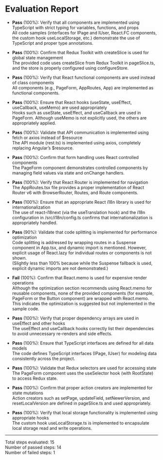 # Evaluation Report

- **Pass** (100%): Verify that all components are implemented using TypeScript with strict typing for variables, functions, and props  
  All code samples (interfaces for IPage and IUser, React.FC components, the custom hook useLocalStorage, etc.) demonstrate the use of TypeScript and proper type annotations.

- **Pass** (100%): Confirm that Redux Toolkit with createSlice is used for global state management  
  The provided code uses createSlice from Redux Toolkit in pageSlice.ts, and the store is properly configured using configureStore.

- **Pass** (100%): Verify that React functional components are used instead of class components  
  All components (e.g., PageForm, AppRoutes, App) are implemented as functional components.

- **Pass** (100%): Ensure that React hooks (useState, useEffect, useCallback, useMemo) are used appropriately  
  Hooks such as useState, useEffect, and useCallback are used in PageForm. Although useMemo is not explicitly used, the others are appropriately applied.

- **Pass** (100%): Validate that API communication is implemented using fetch or axios instead of $resource  
  The API module (rest.ts) is implemented using axios, completely replacing Angular’s $resource.

- **Pass** (100%): Confirm that form handling uses React controlled components  
  The PageForm component demonstrates controlled components by managing field values via state and onChange handlers.

- **Pass** (100%): Verify that React Router is implemented for navigation  
  The AppRoutes.tsx file provides a proper implementation of React Router v6 with BrowserRouter, Routes, and Route components.

- **Pass** (100%): Ensure that an appropriate React i18n library is used for internationalization  
  The use of react‑i18next (via the useTranslation hook) and the i18n configuration in /src/i18n/config.ts confirms that internationalization is appropriately handled.

- **Pass** (90%): Validate that code splitting is implemented for performance optimization  
  Code splitting is addressed by wrapping routes in a Suspense component in App.tsx, and dynamic import is mentioned. However, explicit usage of React.lazy for individual routes or components is not shown.  
  (Slightly less than 100% because while the Suspense fallback is used, explicit dynamic imports are not demonstrated.)

- **Fail** (100%): Confirm that React.memo is used for expensive render operations  
  Although the optimization section recommends using React.memo for reusable components, none of the provided components (for example, PageForm or the Button component) are wrapped with React.memo. This indicates the optimization is suggested but not implemented in the sample code.

- **Pass** (100%): Verify that proper dependency arrays are used in useEffect and other hooks  
  The useEffect and useCallback hooks correctly list their dependencies to avoid unnecessary re-renders and side effects.

- **Pass** (100%): Ensure that TypeScript interfaces are defined for all data models  
  The code defines TypeScript interfaces (IPage, IUser) for modeling data consistently across the project.

- **Pass** (100%): Validate that Redux selectors are used for accessing state  
  The PageForm component uses the useSelector hook (with RootState) to access Redux state.

- **Pass** (100%): Confirm that proper action creators are implemented for state mutations  
  Action creators such as setPage, updateField, setNewerVersion, and resetLocalVersion are defined in pageSlice.ts and used appropriately.

- **Pass** (100%): Verify that local storage functionality is implemented using appropriate hooks  
  The custom hook useLocalStorage.ts is implemented to encapsulate local storage read and write operations.

---

Total steps evaluated: 15  
Number of passed steps: 14  
Number of failed steps: 1